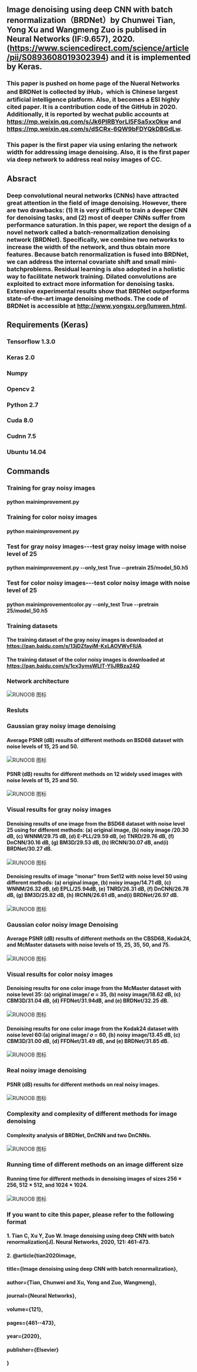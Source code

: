 ## Image denoising using deep CNN with batch renormalization（BRDNet）by Chunwei Tian, Yong Xu and Wangmeng Zuo is publised in Neural Networks (IF:9.657), 2020. (https://www.sciencedirect.com/science/article/pii/S0893608019302394) and it is implemented by Keras.

### This paper is pushed on home page of the Nueral Networks and BRDNet is collected by iHub，which is Chinese largest artificial intelligence platform. Also, it becomes a ESI highly cited paper. It is a contribution code of the GitHub in 2020. Additionally, it is reported by wechat public accounts at https://mp.weixin.qq.com/s/Jk6PlRBYorLI5FSa5xxOkw and https://mp.weixin.qq.com/s/dSCRx-6QW9bFDYQkDBGdLw.


### This paper is the first paper via using enlaring the network width for addressing image denoising. Also, it is the first paper via deep network to address real noisy images of CC. 

## Absract
### Deep convolutional neural networks (CNNs) have attracted great attention in the field of image denoising. However, there are two drawbacks: (1) It is very difficult to train a deeper CNN for denoising tasks, and (2) most of deeper CNNs suffer from performance saturation. In this paper, we report the design of a novel network called a batch-renormalization denoising network (BRDNet). Specifically, we combine two networks to increase the width of the network, and thus obtain more features. Because batch renormalization is fused into BRDNet, we can address the internal covariate shift and small mini-batchproblems. Residual learning is also adopted in a holistic way to facilitate network training. Dilated convolutions are exploited to extract more information for denoising tasks. Extensive experimental results show that BRDNet outperforms state-of-the-art image denoising methods. The code of BRDNet is accessible at http://www.yongxu.org/lunwen.html.


## Requirements (Keras)
### Tensorflow 1.3.0
### Keras 2.0  
### Numpy 
### Opencv 2
### Python 2.7
### Cuda 8.0
### Cudnn 7.5
### Ubuntu 14.04 

## Commands
### Training for gray noisy images
#### python mainimprovement.py

### Training for color noisy images
#### python mainimprovement.py

### Test for gray noisy images---test gray noisy image with noise level of 25
#### python mainimprovement.py  --only_test True --pretrain 25/model_50.h5 

### Test for color noisy images---test color noisy image with noise level of 25
#### python mainimprovementcolor.py  --only_test True --pretrain 25/model_50.h5 

### Training datasets 
#### The  training dataset of the gray noisy images is downloaded at https://pan.baidu.com/s/13jDZfayiM-KxLAOVWvFlUA
#### The  training dataset of the color noisy images is downloaded at https://pan.baidu.com/s/1cx3ymsWLIT-YIiJRBza24Q

### Network architecture
![RUNOOB 图标](./result/1.png)

### Resluts
### Gaussian gray noisy image denoising
#### Average PSNR (dB) results of different methods on BSD68 dataset with noise levels of 15, 25 and 50.
![RUNOOB 图标](./result/2.png)
#### PSNR (dB) results for different methods on 12 widely used images with noise levels of 15, 25 and 50.
![RUNOOB 图标](./result/3.png)

### Visual results for gray noisy images
#### Denoising results of one image from the BSD68 dataset with noise level 25 using for different methods: (a) original image, (b) noisy image /20.30 dB, (c) WNNM/29.75 dB, (d) E-PLL/29.59 dB, (e) TNRD/29.76 dB, (f) DnCNN/30.16 dB, (g) BM3D/29.53 dB, (h) IRCNN/30.07 dB, and(i) BRDNet/30.27 dB.
![RUNOOB 图标](./result/4.png)
#### Denoising results of image “monar” from Set12 with noise level 50 using different methods: (a) original image, (b) noisy image/14.71 dB, (c) WNNM/26.32 dB, (d) EPLL/25.94dB, (e) TNRD/26.31 dB, (f) DnCNN/26.78 dB, (g) BM3D/25.82 dB, (h) IRCNN/26.61 dB, and(i) BRDNet/26.97 dB.
![RUNOOB 图标](./result/5.png)

### Gaussian color noisy image Denoising
#### Average PSNR (dB) results of different methods on the CBSD68, Kodak24, and McMaster datasets with noise levels of 15, 25, 35, 50, and 75.
![RUNOOB 图标](./result/6.png)

### Visual results for color noisy images
#### Denoising results for one color image from the McMaster dataset with noise level 35: (a) original image/ σ = 35, (b) noisy image/18.62 dB, (c) CBM3D/31.04 dB, (d) FFDNet/31.94dB, and (e) BRDNet/32.25 dB.
![RUNOOB 图标](./result/7.png)
#### Denoising results for one color image from the Kodak24 dataset with noise level 60:(a) original image/ σ = 60, (b) noisy image/13.45 dB, (c) CBM3D/31.00 dB, (d) FFDNet/31.49 dB, and (e) BRDNet/31.85 dB.
![RUNOOB 图标](./result/8.png)

### Real noisy image denoising
#### PSNR (dB) results for different methods on real noisy images.
![RUNOOB 图标](./result/9.png)

### Complexity and complexity of different methods for image denoising
#### Complexity analysis of BRDNet, DnCNN and two DnCNNs.
![RUNOOB 图标](./result/10.png)

### Running time of different methods on an image different size 
#### Running time for different methods in denoising images of sizes 256 × 256, 512 × 512, and 1024 × 1024.
![RUNOOB 图标](./result/11.png)

### If you want to cite this paper, please refer to the following format
#### 1. Tian C, Xu Y, Zuo W. Image denoising using deep CNN with batch renormalization[J]. Neural Networks, 2020, 121: 461-473.
#### 2. @article{tian2020image,
#### title={Image denoising using deep CNN with batch renormalization},
#### author={Tian, Chunwei and Xu, Yong and Zuo, Wangmeng},
#### journal={Neural Networks},
#### volume={121},
#### pages={461--473},
#### year={2020},
#### publisher={Elsevier}
#### }
####
####
####


